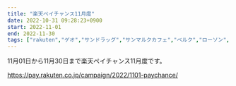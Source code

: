 ```yaml
---
title: "楽天ペイチャンス11月度"
date: 2022-10-31 09:28:23+0900
start: 2022-11-01
end: 2022-11-30
tags: ["rakuten","ゲオ","サンドラッグ","サンマルクカフェ","ベルク","ローソン","倉式珈琲店","神戸元町ドリア","鎌倉パスタ"]
---
```


11月01日から11月30日まで楽天ペイチャンス11月度です。

https://pay.rakuten.co.jp/campaign/2022/1101-paychance/
